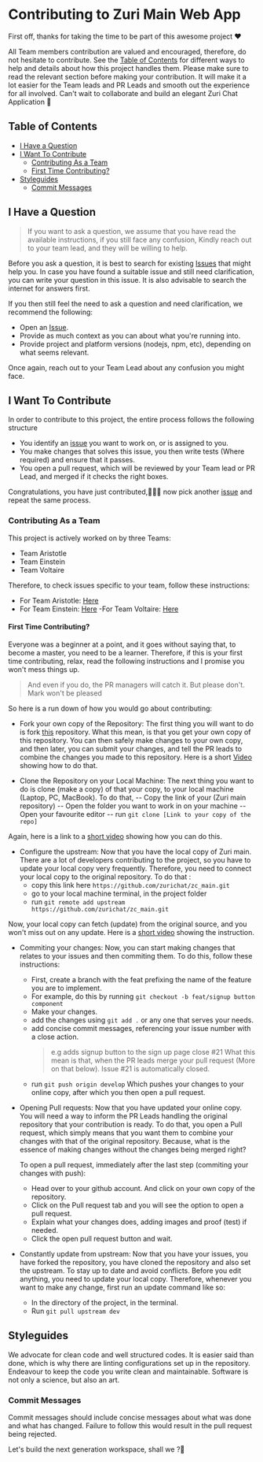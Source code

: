 <!-- omit in toc -->

# Contributing to Zuri Main Web App

First off, thanks for taking the time to be part of this awesome project ❤️

All Team members contribution are valued and encouraged, therefore, do not hesitate to contribute. See the [Table of Contents](#table-of-contents) for different ways to help and details about how this project handles them. Please make sure to read the relevant section before making your contribution. It will make it a lot easier for the Team leads and PR Leads and smooth out the experience for all involved. Can't wait to collaborate and build an elegant Zuri Chat Application 🎉

## Table of Contents

- [I Have a Question](#i-have-a-question)
- [I Want To Contribute](#i-want-to-contribute)
  - [Contributing As a Team](#contributing-as-a-team)
  - [First Time Contributing?](#first-time-contributing?)
- [Styleguides](#styleguides)
  - [Commit Messages](#commit-messages)

## I Have a Question

> If you want to ask a question, we assume that you have read the available instructions, if you still face any confusion, Kindly reach out to your team lead, and they will be willing to help.

Before you ask a question, it is best to search for existing [Issues](https://github.com/zurichat/zc_main/issues) that might help you. In case you have found a suitable issue and still need clarification, you can write your question in this issue. It is also advisable to search the internet for answers first.

If you then still feel the need to ask a question and need clarification, we recommend the following:

- Open an [Issue](https://github.com/zurichat/zc_main/issues/new).
- Provide as much context as you can about what you're running into.
- Provide project and platform versions (nodejs, npm, etc), depending on what seems relevant.

Once again, reach out to your Team Lead about any confusion you might face.

## I Want To Contribute

In order to contribute to this project, the entire process follows the following structure

- You identify an [issue](https://github.com/zurichat/zc_main/issues) you want to work on, or is assigned to you.
- You make changes that solves this issue, you then write tests (Where required) and ensure that it passes.
- You open a pull request, which will be reviewed by your Team lead or PR Lead, and merged if it checks the right boxes.

Congratulations, you have just contributed,🎉🎉🎉 now pick another [issue](https://github.com/zurichat/zc_main/issues) and repeat the same process.

### Contributing As a Team

This project is actively worked on by three Teams:

- Team Aristotle
- Team Einstein
- Team Voltaire

Therefore, to check issues specific to your team, follow these instructions:

- For Team Aristotle: [Here](https://github.com/zurichat/zc_main/issues?q=is%3Aopen+is%3Aissue+label%3Ateam-aristotle)
- For Team Einstein: [Here](https://github.com/zurichat/zc_main/issues?q=is%3Aopen+is%3Aissue+label%3Ateam-einstein)
  -For Team Voltaire: [Here](https://github.com/zurichat/zc_main/issues?q=is%3Aopen+is%3Aissue+label%3A%22Team+Voltaire%22)

<!-- omit in toc -->

#### First Time Contributing?

Everyone was a beginner at a point, and it goes without saying that, to become a master, you need to be a learner. Therefore, if this is your first time contributing, relax, read the following instructions and I promise you won't mess things up.

> And even if you do, the PR managers will catch it. But please don't. Mark won't be pleased

So here is a run down of how you would go about contributing:

- Fork your own copy of the Repository: The first thing you will want to do is fork [this](https://github.com/zurichat/zc_main) repository. What this mean, is that you get your own copy of this repository. You can then safely make changes to your own copy, and then later, you can submit your changes, and tell the PR leads to combine the changes you made to this repository. Here is a short [Video](https://youtu.be/ATz2mZG78MU) showing how to do that.

- Clone the Repository on your Local Machine: The next thing you want to do is clone (make a copy) of that your copy, to your local machine (Laptop, PC, MacBook). To do that,
  -- Copy the link of your (Zuri main repository)
  -- Open the folder you want to work in on your machine
  -- Open your favourite editor
  -- run `git clone [Link to your copy of the repo]`

Again, here is a link to a [short video](https://youtu.be/RXDja3ZkqZY) showing how you can do this.

- Configure the upstream: Now that you have the local copy of Zuri main. There are a lot of developers contributing to the project, so you have to update your local copy very frequently. Therefore, you need to connect your local copy to the original repository. To do that :
  - copy this link here `https://github.com/zurichat/zc_main.git`
  - go to your local machine terminal, in the project folder
  - run `git remote add upstream https://github.com/zurichat/zc_main.git`

Now, your local copy can fetch (update) from the original source, and you won't miss out on any update. Here is a [short video](https://youtu.be/EAMzEcg0EmY) showing the instruction.

- Commiting your changes: Now, you can start making changes that relates to your issues and then commiting them. To do this, follow these instructions:

  - First, create a branch with the feat prefixing the name of the feature you are to implement.
  - For example, do this by running `git checkout -b feat/signup button component`
  - Make your changes.
  - add the changes using `git add .` or any one that serves your needs.
  - add concise commit messages, referencing your issue number with a close action.
    > e.g adds signup button to the sign up page close #21
    > What this mean is that, when the PR leads merge your pull request (More on that below). Issue #21 is automatically closed.
  - run `git push origin develop`
    Which pushes your changes to your online copy, after which you then open a pull request.

- Opening Pull requests: Now that you have updated your online copy. You will need a way to inform the PR Leads handling the original repository that your contribution is ready. To do that, you open a Pull request, which simply means that you want them to combine your changes with that of the original repository. Because, what is the essence of making changes without the changes being merged right?

  To open a pull request, immediately after the last step (commiting your changes with push):

  - Head over to your github account. And click on your own copy of the repository.
  - Click on the Pull request tab and you will see the option to open a pull request.
  - Explain what your changes does, adding images and proof (test) if needed.
  - Click the open pull request button and wait.

- Constantly update from upstream: Now that you have your issues, you have forked the repository, you have cloned the repository and also set the upstream. To stay up to date and avoid conflicts. Before you edit anything, you need to update your local copy. Therefore, whenever you want to make any change, first run an update command like so:
  - In the directory of the project, in the terminal.
  - Run `git pull upstream dev`

## Styleguides

We advocate for clean code and well structured codes. It is easier said than done, which is why there are linting configurations set up in the repository. Endeavour to keep the code you write clean and maintainable. Software is not only a science, but also an art.

### Commit Messages

Commit messages should include concise messages about what was done and what has changed. Failure to follow this would result in the pull request being rejected.

Let's build the next generation workspace, shall we ?🎉
